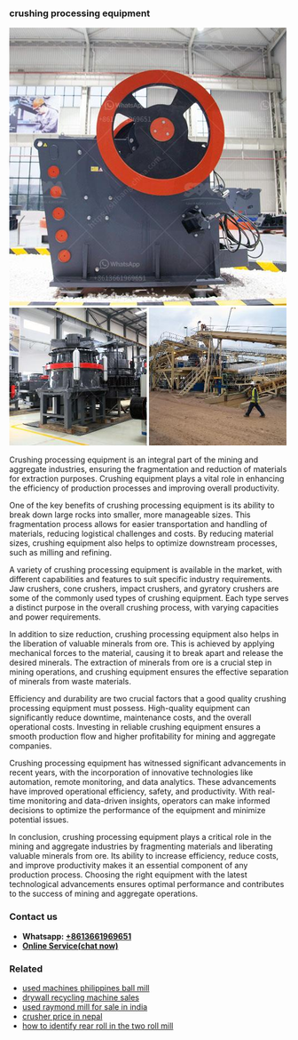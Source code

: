 <h3>crushing processing equipment</h3><img src='1708589457.jpg' alt=''><p>Crushing processing equipment is an integral part of the mining and aggregate industries, ensuring the fragmentation and reduction of materials for extraction purposes. Crushing equipment plays a vital role in enhancing the efficiency of production processes and improving overall productivity.</p><p>One of the key benefits of crushing processing equipment is its ability to break down large rocks into smaller, more manageable sizes. This fragmentation process allows for easier transportation and handling of materials, reducing logistical challenges and costs. By reducing material sizes, crushing equipment also helps to optimize downstream processes, such as milling and refining.</p><p>A variety of crushing processing equipment is available in the market, with different capabilities and features to suit specific industry requirements. Jaw crushers, cone crushers, impact crushers, and gyratory crushers are some of the commonly used types of crushing equipment. Each type serves a distinct purpose in the overall crushing process, with varying capacities and power requirements.</p><p>In addition to size reduction, crushing processing equipment also helps in the liberation of valuable minerals from ore. This is achieved by applying mechanical forces to the material, causing it to break apart and release the desired minerals. The extraction of minerals from ore is a crucial step in mining operations, and crushing equipment ensures the effective separation of minerals from waste materials.</p><p>Efficiency and durability are two crucial factors that a good quality crushing processing equipment must possess. High-quality equipment can significantly reduce downtime, maintenance costs, and the overall operational costs. Investing in reliable crushing equipment ensures a smooth production flow and higher profitability for mining and aggregate companies.</p><p>Crushing processing equipment has witnessed significant advancements in recent years, with the incorporation of innovative technologies like automation, remote monitoring, and data analytics. These advancements have improved operational efficiency, safety, and productivity. With real-time monitoring and data-driven insights, operators can make informed decisions to optimize the performance of the equipment and minimize potential issues.</p><p>In conclusion, crushing processing equipment plays a critical role in the mining and aggregate industries by fragmenting materials and liberating valuable minerals from ore. Its ability to increase efficiency, reduce costs, and improve productivity makes it an essential component of any production process. Choosing the right equipment with the latest technological advancements ensures optimal performance and contributes to the success of mining and aggregate operations.</p><h3>Contact us</h3><ul><li><strong>Whatsapp:&nbsp;<a href="https://wa.me/8613661969651">+8613661969651</a></strong></li><li><a href="https://swt.shibang-china.com/?git&amp;zhl&amp;crushing processing equipment"><strong>Online Service(chat now)</strong></a></li></ul><h3>Related</h3><ul><li><a href='used machines philippines ball mill.md'>used machines philippines ball mill</a></li><li><a href='drywall recycling machine sales.md'>drywall recycling machine sales</a></li><li><a href='used raymond mill for sale in india.md'>used raymond mill for sale in india</a></li><li><a href='crusher price in nepal.md'>crusher price in nepal</a></li><li><a href='how to identify rear roll in the two roll mill.md'>how to identify rear roll in the two roll mill</a></li></ul>